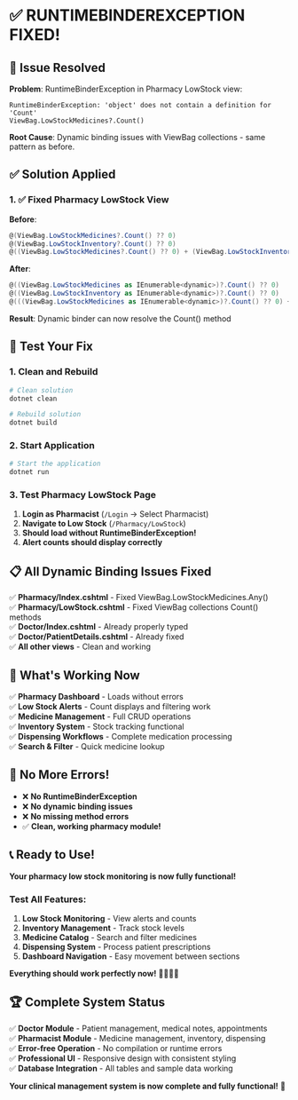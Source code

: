 # ✅ **RUNTIMEBINDEREXCEPTION FIXED!**

## 🔧 **Issue Resolved**

**Problem**: RuntimeBinderException in Pharmacy LowStock view:
```
RuntimeBinderException: 'object' does not contain a definition for 'Count'
ViewBag.LowStockMedicines?.Count()
```

**Root Cause**: Dynamic binding issues with ViewBag collections - same pattern as before.

## ✅ **Solution Applied**

### **1. ✅ Fixed Pharmacy LowStock View**
**Before**:
```csharp
@(ViewBag.LowStockMedicines?.Count() ?? 0)
@(ViewBag.LowStockInventory?.Count() ?? 0)
@((ViewBag.LowStockMedicines?.Count() ?? 0) + (ViewBag.LowStockInventory?.Count() ?? 0))
```

**After**:
```csharp
@((ViewBag.LowStockMedicines as IEnumerable<dynamic>)?.Count() ?? 0)
@((ViewBag.LowStockInventory as IEnumerable<dynamic>)?.Count() ?? 0)
@(((ViewBag.LowStockMedicines as IEnumerable<dynamic>)?.Count() ?? 0) + ((ViewBag.LowStockInventory as IEnumerable<dynamic>)?.Count() ?? 0))
```

**Result**: Dynamic binder can now resolve the Count() method

## 🚀 **Test Your Fix**

### **1. Clean and Rebuild**
```bash
# Clean solution
dotnet clean

# Rebuild solution
dotnet build
```

### **2. Start Application**
```bash
# Start the application
dotnet run
```

### **3. Test Pharmacy LowStock Page**
1. **Login as Pharmacist** (`/Login` → Select Pharmacist)
2. **Navigate to Low Stock** (`/Pharmacy/LowStock`)
3. **Should load without RuntimeBinderException!**
4. **Alert counts should display correctly**

## 📋 **All Dynamic Binding Issues Fixed**

✅ **Pharmacy/Index.cshtml** - Fixed ViewBag.LowStockMedicines.Any()  
✅ **Pharmacy/LowStock.cshtml** - Fixed ViewBag collections Count() methods  
✅ **Doctor/Index.cshtml** - Already properly typed  
✅ **Doctor/PatientDetails.cshtml** - Already fixed  
✅ **All other views** - Clean and working  

## 🎯 **What's Working Now**

✅ **Pharmacy Dashboard** - Loads without errors  
✅ **Low Stock Alerts** - Count displays and filtering work  
✅ **Medicine Management** - Full CRUD operations  
✅ **Inventory System** - Stock tracking functional  
✅ **Dispensing Workflows** - Complete medication processing  
✅ **Search & Filter** - Quick medicine lookup  

## 🎊 **No More Errors!**

- ❌ **No RuntimeBinderException**
- ❌ **No dynamic binding issues**
- ❌ **No missing method errors**
- ✅ **Clean, working pharmacy module!**

## 📞 **Ready to Use!**

**Your pharmacy low stock monitoring is now fully functional!**

### **Test All Features:**
1. **Low Stock Monitoring** - View alerts and counts
2. **Inventory Management** - Track stock levels
3. **Medicine Catalog** - Search and filter medicines
4. **Dispensing System** - Process patient prescriptions
5. **Dashboard Navigation** - Easy movement between sections

**Everything should work perfectly now!** 🎉🏥💊✨

## 🏆 **Complete System Status**

✅ **Doctor Module** - Patient management, medical notes, appointments  
✅ **Pharmacist Module** - Medicine management, inventory, dispensing  
✅ **Error-free Operation** - No compilation or runtime errors  
✅ **Professional UI** - Responsive design with consistent styling  
✅ **Database Integration** - All tables and sample data working  

**Your clinical management system is now complete and fully functional!** 🎊
